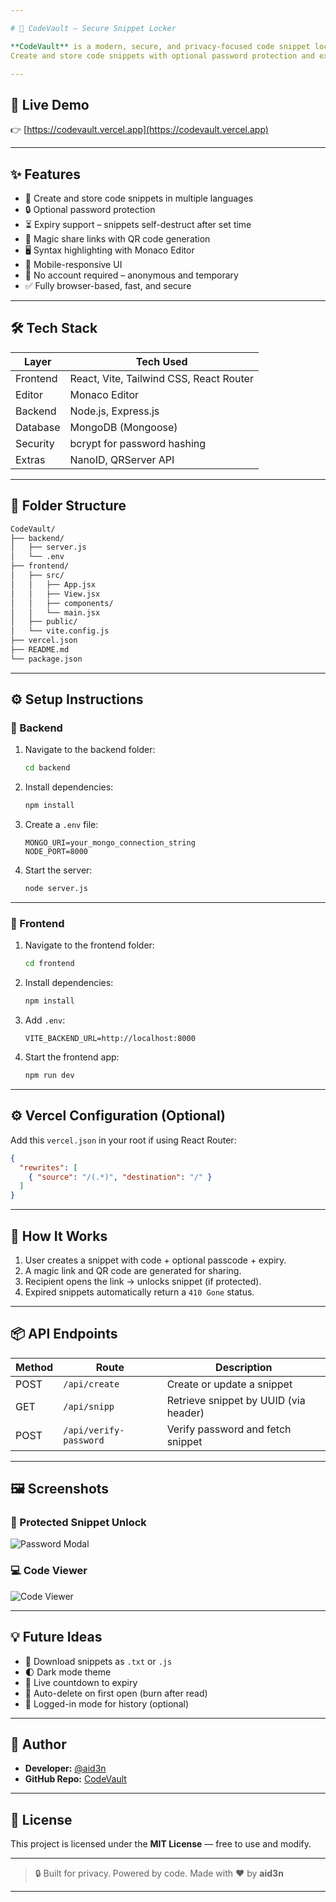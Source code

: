 ```yaml
---

# 🚀 CodeVault – Secure Snippet Locker

**CodeVault** is a modern, secure, and privacy-focused code snippet locker built with the **MERN stack**.
Create and store code snippets with optional password protection and expiry settings. Share them using unique magic links or QR codes — all without needing an account.

---
```


## 🔗 Live Demo

👉 [https://codevault.vercel.app](https://codevault.vercel.app)

---

## ✨ Features

* 🧾 Create and store code snippets in multiple languages
* 🔒 Optional password protection
* ⏳ Expiry support – snippets self-destruct after set time
* 🔗 Magic share links with QR code generation
* 🖥️ Syntax highlighting with Monaco Editor
* 📱 Mobile-responsive UI
* 🚫 No account required – anonymous and temporary
* ✅ Fully browser-based, fast, and secure

---

## 🛠 Tech Stack

| Layer    | Tech Used                               |
| -------- | --------------------------------------- |
| Frontend | React, Vite, Tailwind CSS, React Router |
| Editor   | Monaco Editor                           |
| Backend  | Node.js, Express.js                     |
| Database | MongoDB (Mongoose)                      |
| Security | bcrypt for password hashing             |
| Extras   | NanoID, QRServer API                    |

---

## 📂 Folder Structure

```txt
CodeVault/
├── backend/
│   ├── server.js
│   └── .env
├── frontend/
│   ├── src/
│   │   ├── App.jsx
│   │   ├── View.jsx
│   │   ├── components/
│   │   └── main.jsx
│   ├── public/
│   └── vite.config.js
├── vercel.json
├── README.md
└── package.json
```

---

## ⚙️ Setup Instructions

### 🔧 Backend

1. Navigate to the backend folder:

   ```bash
   cd backend
   ```

2. Install dependencies:

   ```bash
   npm install
   ```

3. Create a `.env` file:

   ```env
   MONGO_URI=your_mongo_connection_string
   NODE_PORT=8000
   ```

4. Start the server:

   ```bash
   node server.js
   ```

---

### 🎨 Frontend

1. Navigate to the frontend folder:

   ```bash
   cd frontend
   ```

2. Install dependencies:

   ```bash
   npm install
   ```

3. Add `.env`:

   ```env
   VITE_BACKEND_URL=http://localhost:8000
   ```

4. Start the frontend app:

   ```bash
   npm run dev
   ```

---

## ⚙️ Vercel Configuration (Optional)

Add this `vercel.json` in your root if using React Router:

```json
{
  "rewrites": [
    { "source": "/(.*)", "destination": "/" }
  ]
}
```

---

## 🧠 How It Works

1. User creates a snippet with code + optional passcode + expiry.
2. A magic link and QR code are generated for sharing.
3. Recipient opens the link → unlocks snippet (if protected).
4. Expired snippets automatically return a `410 Gone` status.

---

## 📦 API Endpoints

| Method | Route                  | Description                           |
| ------ | ---------------------- | ------------------------------------- |
| POST   | `/api/create`          | Create or update a snippet            |
| GET    | `/api/snipp`           | Retrieve snippet by UUID (via header) |
| POST   | `/api/verify-password` | Verify password and fetch snippet     |

---

## 🖼️ Screenshots

### 🔐 Protected Snippet Unlock

![Password Modal](https://via.placeholder.com/800x400?text=CodeVault+Password+Unlock)

### 💻 Code Viewer

![Code Viewer](https://via.placeholder.com/800x400?text=CodeVault+Code+Editor)

---

## 💡 Future Ideas

* 💾 Download snippets as `.txt` or `.js`
* 🌓 Dark mode theme
* 🔄 Live countdown to expiry
* 🧪 Auto-delete on first open (burn after read)
* 🧠 Logged-in mode for history (optional)

---

## 🌟 Author

* **Developer:** [@aid3n](https://github.com/PaluskarAditya)
* **GitHub Repo:** [CodeVault](https://github.com/PaluskarAditya)

---

## 💼 License

This project is licensed under the **MIT License** — free to use and modify.

---

> 🔒 Built for privacy. Powered by code. Made with ❤️ by **aid3n**

---